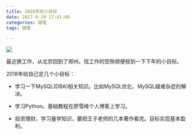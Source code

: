 ```yaml
---
title: 2018年的小目标
date: 2017-9-29 17:41:08
categories: 随笔
tags: 随笔

---
```


![](https://i.imgur.com/NSTfS8F.jpg)

最近换工作，从北京回到了郑州。找工作的空隙顺便规划一下下年的小目标。

2018年给自己定几个小目标：

- 学习一下MySQL(DBA)相关知识。比如MySQL优化、MySQL疑难杂症的解决。

- 学习Python。基础教程在廖雪峰个人博客上学习。

- 投资理财，学习量学知识，要把王子老师的几本著作看完。目标实现基本盈利。
